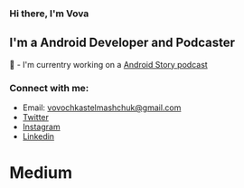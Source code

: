 ### Hi there, I'm Vova

## I'm a Android Developer and Podcaster
:microphone: - I'm currentry working on a [Android Story podcast][website]

### Connect with me:
- Email: vovochkastelmashchuk@gmail.com
- [Twitter][twitter]
- [Instagram][instagram]
- [Linkedin][linkedin]

# Medium
<!-- MEDIUM:START -->
<!-- MEDIUM:END -->

<br />
<br />

[website]: https://androidstory.dev
[twitter]: https://twitter.com/jordan29041997
[instagram]: https://instagram.com/volodymyrstelmaschuk
[linkedin]: https://www.linkedin.com/in/volodymyr-stelmashchuk-2631b9118/
